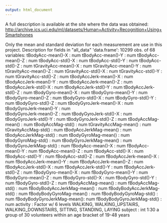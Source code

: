 ```yaml
---
output: html_document
---
```

A full description is available at the site where the data was obtained:
http://archive.ics.uci.edu/ml/datasets/Human+Activity+Recognition+Using+Smartphones 

Only the mean and standard deviation for each measurement are use in this project.
Description for fields in "all_data"
'data.frame':	10299 obs. of  68 variables:
tBodyAcc-mean()-X          : num
tBodyAcc-mean()-Y          : num
tBodyAcc-mean()-Z          : num
tBodyAcc-std()-X           : num
tBodyAcc-std()-Y           : num
tBodyAcc-std()-Z           : num
tGravityAcc-mean()-X       : num
tGravityAcc-mean()-Y       : num
tGravityAcc-mean()-Z       : num
tGravityAcc-std()-X        : num
tGravityAcc-std()-Y        : num
tGravityAcc-std()-Z        : num
tBodyAccJerk-mean()-X      : num
tBodyAccJerk-mean()-Y      : num
tBodyAccJerk-mean()-Z      : num
tBodyAccJerk-std()-X       : num
tBodyAccJerk-std()-Y       : num
tBodyAccJerk-std()-Z       : num
tBodyGyro-mean()-X         : num
tBodyGyro-mean()-Y         : num
tBodyGyro-mean()-Z         : num
tBodyGyro-std()-X          : num
tBodyGyro-std()-Y          : num
tBodyGyro-std()-Z          : num
tBodyGyroJerk-mean()-X     : num
tBodyGyroJerk-mean()-Y     : num  
tBodyGyroJerk-mean()-Z     : num
tBodyGyroJerk-std()-X      : num
tBodyGyroJerk-std()-Y      : num
tBodyGyroJerk-std()-Z      : num
tBodyAccMag-mean()         : num
tBodyAccMag-std()          : num
tGravityAccMag-mean()      : num
tGravityAccMag-std()       : num
tBodyAccJerkMag-mean()     : num
tBodyAccJerkMag-std()      : num
tBodyGyroMag-mean()        : num
tBodyGyroMag-std()         : num
tBodyGyroJerkMag-mean()    : num
tBodyGyroJerkMag-std()     : num
fBodyAcc-mean()-X          : num
fBodyAcc-mean()-Y          : num
fBodyAcc-mean()-Z          : num
fBodyAcc-std()-X           : num
fBodyAcc-std()-Y           : num
fBodyAcc-std()-Z           : num
fBodyAccJerk-mean()-X      : num
fBodyAccJerk-mean()-Y      : num
fBodyAccJerk-mean()-Z      : num
fBodyAccJerk-std()-X       : num
fBodyAccJerk-std()-Y       : num
fBodyAccJerk-std()-Z       : num
fBodyGyro-mean()-X         : num
fBodyGyro-mean()-Y         : num
fBodyGyro-mean()-Z         : num
fBodyGyro-std()-X          : num
fBodyGyro-std()-Y          : num
fBodyGyro-std()-Z          : num
fBodyAccMag-mean()         : num
fBodyAccMag-std()          : num
fBodyBodyAccJerkMag-mean() : num
fBodyBodyAccJerkMag-std()  : num
fBodyBodyGyroMag-mean()    : num
fBodyBodyGyroMag-std()     : num
fBodyBodyGyroJerkMag-mean(): num
fBodyBodyGyroJerkMag-std() : num
activity                   : Factor w/ 6 levels
	WALKING, WALKING_UPSTAIRS, WALKING_DOWNSTAIRS, SITTING, STANDING, LAYING
subject                    : int  1:30
	a group of 30 volunteers within an age bracket of 19-48 years
